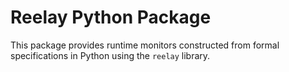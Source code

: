 # Reelay Python Package
This package provides runtime monitors constructed from formal specifications in Python using the `reelay` library.